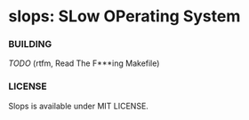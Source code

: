 # slops: SLow OPerating System

### BUILDING
*TODO*
(rtfm, Read The F*\**ing Makefile)

### LICENSE
Slops is available under MIT LICENSE.
